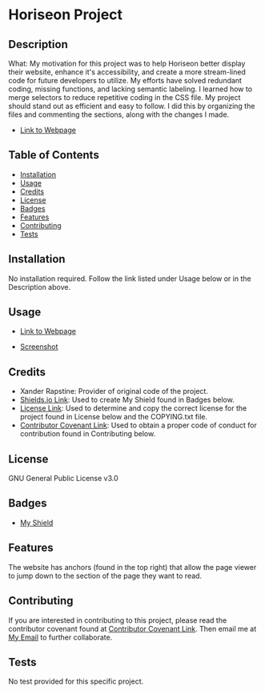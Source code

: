 # Horiseon Project

## Description

What: My motivation for this project was to help Horiseon better display their website, enhance it's accessibility, and create a more stream-lined code for future developers to utilize. My efforts have solved redundant coding, missing functions, and lacking semantic labeling. I learned how to merge selectors to reduce repetitive coding in the CSS file. My project should stand out as efficient and easy to follow. I did this by organizing the files and commenting the sections, along with the changes I made.

* [Link to Webpage](https://2332fun.github.io/Horiseon-Project/)

## Table of Contents

* [Installation](#installation)
* [Usage](#usage)
* [Credits](#credits)
* [License](#license)
* [Badges](#badges)
* [Features](#features)
* [Contributing](#contributing)
* [Tests](#tests)

## Installation

No installation required. Follow the link listed under Usage below or in the Description above.

## Usage

* [Link to Webpage](https://2332fun.github.io/Horiseon-Project/)

* [Screenshot](assets/images/screenshot.png)

## Credits

* Xander Rapstine: Provider of original code of the project.
* [Shields.io Link](https://shields.io/): Used to create My Shield found in Badges below.
* [License Link](https://choosealicense.com/licenses/gpl-3.0/): Used to determine and copy the correct license for the project found in License below and the COPYING.txt file.
* [Contributor Covenant Link](https://www.contributor-covenant.org/version/2/1/code_of_conduct/code_of_conduct.md): Used to obtain a proper code of conduct for contribution found in Contributing below.

## License

GNU General Public License v3.0

## Badges

* [My Shield](https://img.shields.io/badge/2332fun-2332fun%20contributed%20to%20this%20project.-blueviolet)

## Features

The website has anchors (found in the top right) that allow the page viewer to jump down to the section of the page they want to read.

## Contributing

If you are interested in contributing to this project, please read the contributor covenant found at [Contributor Covenant Link](https://www.contributor-covenant.org/version/2/1/code_of_conduct/code_of_conduct.md). Then email me at [My Email](mirachan2332@gmail.com) to further collaborate.

## Tests

No test provided for this specific project.